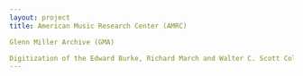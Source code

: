 ```yaml
--- 
layout: project 
title: American Music Research Center (AMRC)

Glenn Miller Archive (GMA)

Digitization of the Edward Burke, Richard March and Walter C. Scott Collections
---
```




